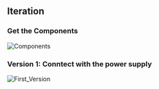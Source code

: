## Iteration ##

### Get the Components ###
![Components](iterations/Components.jpeg)

### Version 1: Conntect with the power supply ###
![First_Version](iterations/First_Iteration.jpeg)

